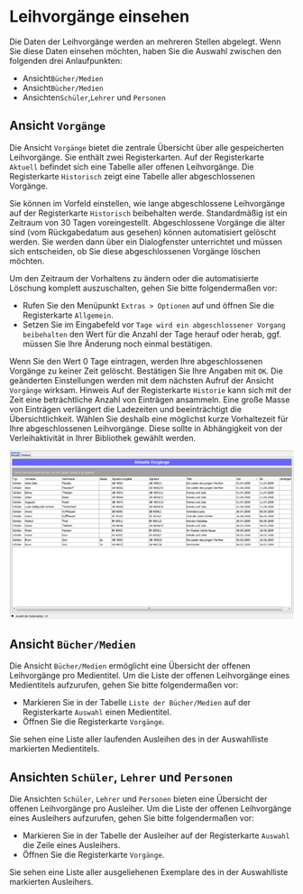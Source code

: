 # Leihvorgänge einsehen

Die Daten der Leihvorgänge werden an mehreren Stellen abgelegt. Wenn Sie diese Daten einsehen möchten, haben Sie die Auswahl zwischen den folgenden drei Anlaufpunkten:

* Ansicht`Bücher/Medien`
* Ansicht`Bücher/Medien`
* Ansichten`Schüler`,`Lehrer` und `Personen`

## Ansicht `Vorgänge`

Die Ansicht `Vorgänge` bietet die zentrale Übersicht über alle gespeicherten Leihvorgänge. Sie enthält zwei Registerkarten. Auf der Registerkarte `Aktuell` befindet sich eine Tabelle aller offenen Leihvorgänge. Die Registerkarte `Historisch` zeigt eine Tabelle aller abgeschlossenen Vorgänge.

Sie können im Vorfeld einstellen, wie lange abgeschlossene Leihvorgänge auf der Registerkarte `Historisch` beibehalten werde. Standardmäßig ist ein Zeitraum von 30 Tagen voreingestellt. Abgeschlossene Vorgänge die älter sind (vom Rückgabedatum aus gesehen) können automatisiert gelöscht werden. Sie werden dann über ein Dialogfenster unterrichtet und müssen sich entscheiden, ob Sie diese abgeschlossenen Vorgänge löschen möchten.

Um den Zeitraum der Vorhaltens zu ändern oder die automatisierte Löschung komplett auszuschalten, gehen Sie bitte folgendermaßen vor:

* Rufen Sie den Menüpunkt `Extras > Optionen` auf und öffnen Sie die Registerkarte `Allgemein`.
* Setzen Sie im Eingabefeld vor `Tage wird ein abgeschlossener Vorgang beibehalten` den Wert für die Anzahl der Tage herauf oder herab, ggf. müssen Sie Ihre Änderung noch einmal bestätigen.

Wenn Sie den Wert 0 Tage eintragen, werden Ihre abgeschlossenen Vorgänge zu keiner Zeit gelöscht.
Bestätigen Sie Ihre Angaben mit `OK`. Die geänderten Einstellungen werden mit dem nächsten Aufruf der Ansicht `Vorgänge` wirksam.
Hinweis Auf der Registerkarte `Historie` kann sich mit der Zeit eine beträchtliche Anzahl von Einträgen ansammeln. Eine große Masse von Einträgen verlängert die Ladezeiten und beeinträchtigt die Übersichtlichkeit. Wählen Sie deshalb eine möglichst kurze Vorhaltezeit für Ihre abgeschlossenen Leihvorgänge. Diese sollte in Abhängigkeit von der Verleihaktivität in Ihrer Bibliothek gewählt werden.

![Die Registerkarte `Aktuell` der Ansicht `Vorgänge` bietet die zentrale Übersicht zu allen laufenden Leihvorgängen.](../../assets/images/bibliothek/aktuelle_Vorgaenge.png)

## Ansicht `Bücher/Medien`

Die Ansicht `Bücher/Medien` ermöglicht eine Übersicht der offenen Leihvorgänge pro Medientitel.
Um die Liste der offenen Leihvorgänge eines Medientitels aufzurufen, gehen Sie bitte folgendermaßen vor:

* Markieren Sie in der Tabelle `Liste der Bücher/Medien` auf der Registerkarte `Auswahl` einen Medientitel.
* Öffnen Sie die Registerkarte `Vorgänge`.

Sie sehen eine Liste aller laufenden Ausleihen des in der Auswahlliste markierten Medientitels.

## Ansichten `Schüler`, `Lehrer` und `Personen`

Die Ansichten `Schüler`, `Lehrer` und `Personen` bieten eine Übersicht der offenen Leihvorgänge pro Ausleiher. Um die Liste der offenen Leihvorgänge eines Ausleihers aufzurufen, gehen Sie bitte folgendermaßen vor:

* Markieren Sie in der Tabelle der Ausleiher auf der Registerkarte `Auswahl` die Zeile eines Ausleihers.
* Öffnen Sie die Registerkarte `Vorgänge`.

Sie sehen eine Liste aller ausgeliehenen Exemplare des in der Auswahlliste markierten Ausleihers.
